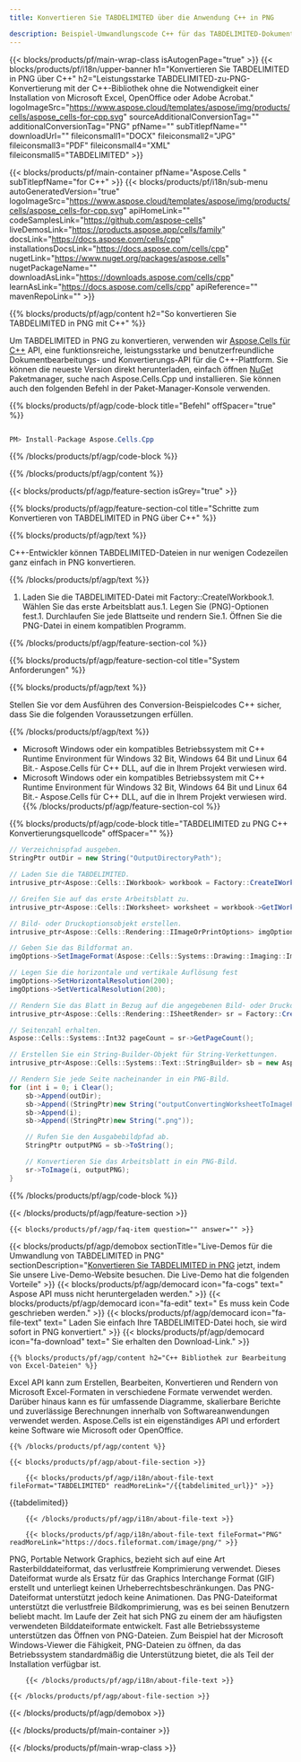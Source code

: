 ```yaml
---
title: Konvertieren Sie TABDELIMITED über die Anwendung C++ in PNG 

description: Beispiel-Umwandlungscode C++ für das TABDELIMITED-Dokument in das PNG-Format. Programmierer können diesen Quellcode für die Batch-Konvertierung von TABDELIMITED in PNG in jeder C++-Anwendung verwenden.
---
```

{{< blocks/products/pf/main-wrap-class isAutogenPage="true" >}}
{{< blocks/products/pf/i18n/upper-banner h1="Konvertieren Sie TABDELIMITED in PNG über C++" h2="Leistungsstarke TABDELIMITED-zu-PNG-Konvertierung mit der C++-Bibliothek ohne die Notwendigkeit einer Installation von Microsoft Excel, OpenOffice oder Adobe Acrobat." logoImageSrc="https://www.aspose.cloud/templates/aspose/img/products/cells/aspose_cells-for-cpp.svg" sourceAdditionalConversionTag="" additionalConversionTag="PNG" pfName="" subTitlepfName="" downloadUrl="" fileiconsmall1="DOCX" fileiconsmall2="JPG" fileiconsmall3="PDF" fileiconsmall4="XML" fileiconsmall5="TABDELIMITED" >}}

{{< blocks/products/pf/main-container pfName="Aspose.Cells " subTitlepfName="for C++" >}}
{{< blocks/products/pf/i18n/sub-menu autoGeneratedVersion="true" logoImageSrc="https://www.aspose.cloud/templates/aspose/img/products/cells/aspose_cells-for-cpp.svg" apiHomeLink="" codeSamplesLink="https://github.com/aspose-cells" liveDemosLink="https://products.aspose.app/cells/family" docsLink="https://docs.aspose.com/cells/cpp" installationsDocsLink="https://docs.aspose.com/cells/cpp" nugetLink="https://www.nuget.org/packages/aspose.cells" nugetPackageName="" downloadAsLink="https://downloads.aspose.com/cells/cpp" learnAsLink="https://docs.aspose.com/cells/cpp" apiReference="" mavenRepoLink="" >}}

{{% blocks/products/pf/agp/content h2="So konvertieren Sie TABDELIMITED in PNG mit C++" %}}

 Um TABDELIMITED in PNG zu konvertieren, verwenden wir
 [Aspose.Cells für C++](https://products.aspose.com/cells/cpp) 
 API, eine funktionsreiche, leistungsstarke und benutzerfreundliche Dokumentbearbeitungs- und Konvertierungs-API für die C++-Plattform. Sie können die neueste Version direkt herunterladen, einfach öffnen
 [NuGet](https://www.nuget.org/packages/aspose.cells) 
 Paketmanager, suche nach
 Aspose.Cells.Cpp 
 und installieren. Sie können auch den folgenden Befehl in der Paket-Manager-Konsole verwenden.

{{% blocks/products/pf/agp/code-block title="Befehl" offSpacer="true" %}}

```cs

PM> Install-Package Aspose.Cells.Cpp


```

{{% /blocks/products/pf/agp/code-block %}}

{{% /blocks/products/pf/agp/content %}}

{{< blocks/products/pf/agp/feature-section isGrey="true" >}}

{{% blocks/products/pf/agp/feature-section-col title="Schritte zum Konvertieren von TABDELIMITED in PNG über C++" %}}

{{% blocks/products/pf/agp/text %}}

 C++-Entwickler können TABDELIMITED-Dateien in nur wenigen Codezeilen ganz einfach in PNG konvertieren.

{{% /blocks/products/pf/agp/text %}}

1. Laden Sie die TABDELIMITED-Datei mit Factory::CreateIWorkbook.1. Wählen Sie das erste Arbeitsblatt aus.1. Legen Sie (PNG)-Optionen fest.1. Durchlaufen Sie jede Blattseite und rendern Sie.1. Öffnen Sie die PNG-Datei in einem kompatiblen Programm.

{{% /blocks/products/pf/agp/feature-section-col %}}

{{% blocks/products/pf/agp/feature-section-col title="System Anforderungen" %}}

{{% blocks/products/pf/agp/text %}}

 Stellen Sie vor dem Ausführen des Conversion-Beispielcodes C++ sicher, dass Sie die folgenden Voraussetzungen erfüllen.

{{% /blocks/products/pf/agp/text %}}

- Microsoft Windows oder ein kompatibles Betriebssystem mit C++ Runtime Environment für Windows 32 Bit, Windows 64 Bit und Linux 64 Bit.- Aspose.Cells für C++ DLL, auf die in Ihrem Projekt verwiesen wird.
- Microsoft Windows oder ein kompatibles Betriebssystem mit C++ Runtime Environment für Windows 32 Bit, Windows 64 Bit und Linux 64 Bit.- Aspose.Cells für C++ DLL, auf die in Ihrem Projekt verwiesen wird.
{{% /blocks/products/pf/agp/feature-section-col %}}

{{% blocks/products/pf/agp/code-block title="TABDELIMITED zu PNG C++ Konvertierungsquellcode" offSpacer="" %}}

```cs
// Verzeichnispfad ausgeben.
StringPtr outDir = new String("OutputDirectoryPath");

// Laden Sie die TABDELIMITED.
intrusive_ptr<Aspose::Cells::IWorkbook> workbook = Factory::CreateIWorkbook(u"sourceFile.tabdelimited");

// Greifen Sie auf das erste Arbeitsblatt zu.
intrusive_ptr<Aspose::Cells::IWorksheet> worksheet = workbook->GetIWorksheets()->GetObjectByIndex(0);

// Bild- oder Druckoptionsobjekt erstellen.
intrusive_ptr<Aspose::Cells::Rendering::IImageOrPrintOptions> imgOptions = Factory::CreateIImageOrPrintOptions();

// Geben Sie das Bildformat an.
imgOptions->SetImageFormat(Aspose::Cells::Systems::Drawing::Imaging::ImageFormat::GetPng());

// Legen Sie die horizontale und vertikale Auflösung fest
imgOptions->SetHorizontalResolution(200);
imgOptions->SetVerticalResolution(200);

// Rendern Sie das Blatt in Bezug auf die angegebenen Bild- oder Druckoptionen.
intrusive_ptr<Aspose::Cells::Rendering::ISheetRender> sr = Factory::CreateISheetRender(worksheet, imgOptions);

// Seitenzahl erhalten.
Aspose::Cells::Systems::Int32 pageCount = sr->GetPageCount();

// Erstellen Sie ein String-Builder-Objekt für String-Verkettungen.
intrusive_ptr<Aspose::Cells::Systems::Text::StringBuilder> sb = new Aspose::Cells::Systems::Text::StringBuilder();

// Rendern Sie jede Seite nacheinander in ein PNG-Bild.
for (int i = 0; i Clear();
	sb->Append(outDir);
	sb->Append((StringPtr)new String("outputConvertingWorksheetToImagePNG_"));
	sb->Append(i);
	sb->Append((StringPtr)new String(".png"));

	// Rufen Sie den Ausgabebildpfad ab.
	StringPtr outputPNG = sb->ToString();

	// Konvertieren Sie das Arbeitsblatt in ein PNG-Bild.
	sr->ToImage(i, outputPNG);
}


```

{{% /blocks/products/pf/agp/code-block %}}

{{< /blocks/products/pf/agp/feature-section >}}

    {{< blocks/products/pf/agp/faq-item question="" answer="" >}}
 

<!-- aboutfile Starts -->

{{< blocks/products/pf/agp/demobox sectionTitle="Live-Demos für die Umwandlung von TABDELIMITED in PNG" sectionDescription="[Konvertieren Sie TABDELIMITED in PNG](https://products.aspose.app/cells/conversion/tabdelimited-to-png) jetzt, indem Sie unsere Live-Demo-Website besuchen. Die Live-Demo hat die folgenden Vorteile" >}}
        {{< blocks/products/pf/agp/democard icon="fa-cogs" text=" Aspose API muss nicht heruntergeladen werden." >}}
        {{< blocks/products/pf/agp/democard icon="fa-edit" text=" Es muss kein Code geschrieben werden." >}}
        {{< blocks/products/pf/agp/democard icon="fa-file-text" text=" Laden Sie einfach Ihre TABDELIMITED-Datei hoch, sie wird sofort in PNG konvertiert." >}}
        {{< blocks/products/pf/agp/democard icon="fa-download" text=" Sie erhalten den Download-Link." >}}

    {{% blocks/products/pf/agp/content h2="C++ Bibliothek zur Bearbeitung von Excel-Dateien" %}}

 Excel API kann zum Erstellen, Bearbeiten, Konvertieren und Rendern von Microsoft Excel-Formaten in verschiedene Formate verwendet werden. Darüber hinaus kann es für umfassende Diagramme, skalierbare Berichte und zuverlässige Berechnungen innerhalb von Softwareanwendungen verwendet werden. Aspose.Cells ist ein eigenständiges API und erfordert keine Software wie Microsoft oder OpenOffice.  



    {{% /blocks/products/pf/agp/content %}}

    {{< blocks/products/pf/agp/about-file-section >}}

        {{< blocks/products/pf/agp/i18n/about-file-text fileFormat="TABDELIMITED" readMoreLink="/{{tabdelimited_url}}" >}}

{{tabdelimited}}

        {{< /blocks/products/pf/agp/i18n/about-file-text >}}

        {{< blocks/products/pf/agp/i18n/about-file-text fileFormat="PNG" readMoreLink="https://docs.fileformat.com/image/png/" >}}

PNG, Portable Network Graphics, bezieht sich auf eine Art Rasterbilddateiformat, das verlustfreie Komprimierung verwendet. Dieses Dateiformat wurde als Ersatz für das Graphics Interchange Format (GIF) erstellt und unterliegt keinen Urheberrechtsbeschränkungen. Das PNG-Dateiformat unterstützt jedoch keine Animationen. Das PNG-Dateiformat unterstützt die verlustfreie Bildkomprimierung, was es bei seinen Benutzern beliebt macht. Im Laufe der Zeit hat sich PNG zu einem der am häufigsten verwendeten Bilddateiformate entwickelt. Fast alle Betriebssysteme unterstützen das Öffnen von PNG-Dateien. Zum Beispiel hat der Microsoft Windows-Viewer die Fähigkeit, PNG-Dateien zu öffnen, da das Betriebssystem standardmäßig die Unterstützung bietet, die als Teil der Installation verfügbar ist.

        {{< /blocks/products/pf/agp/i18n/about-file-text >}}

    {{< /blocks/products/pf/agp/about-file-section >}}

{{< /blocks/products/pf/agp/demobox >}}

<!-- aboutfile Ends -->



{{< /blocks/products/pf/main-container >}}
    
{{< /blocks/products/pf/main-wrap-class >}}
